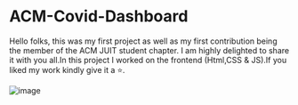 # ACM-Covid-Dashboard
Hello folks, this was my first project as well as my first contribution being the member of the ACM JUIT student chapter. I am highly delighted to share it with you all.In this project I worked on the frontend (Html,CSS & JS).If you liked my work kindly give it a ⭐.


![image](https://user-images.githubusercontent.com/72337757/132637231-8c6fa860-56a6-4eec-acfe-3a6a0c6e5c08.png)

